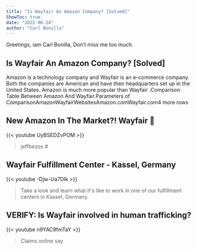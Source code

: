 ```yaml
---
title: "Is Wayfair An Amazon Company? [Solved]"
ShowToc: true 
date: "2022-06-24"
author: "Carl Bonilla" 
---
```


Greetings, iam Carl Bonilla, Don’t miss me too much.
## Is Wayfair An Amazon Company? [Solved]
Amazon is a technology company and Wayfair is an e-commerce company. Both the companies are American and have their headquarters set up in the United States. Amazon is much more popular than Wayfair
.Comparison Table Between Amazon And Wayfair.Parameters of ComparisonAmazonWayfairWebsitesAmazon.comWayfair.com4 more rows

## New Amazon In The Market?! Wayfair 🛒
{{< youtube UyBSEDZvPOM >}}
>jeffbezos #

## Wayfair Fulfillment Center - Kassel, Germany
{{< youtube -Djw-Ua7DIk >}}
>Take a look and learn what it's like to work in one of our fulfillment centers in Kassel, Germany.

## VERIFY: Is Wayfair involved in human trafficking?
{{< youtube n9YAC9fmTaY >}}
>Claims online say 

